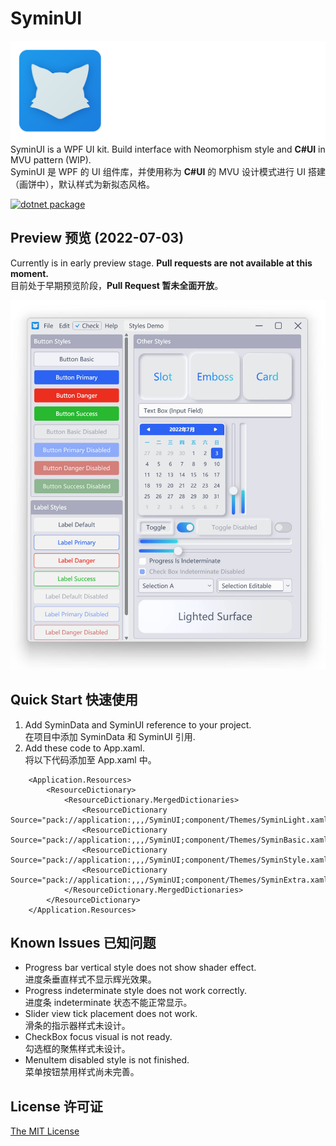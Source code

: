 # SyminUI
![SyminUI Icon](./Images/SyminUI.png)
SyminUI is a WPF UI kit. Build interface with Neomorphism style and **C#UI** in MVU pattern (WIP).\
SyminUI 是 WPF 的 UI 组件库，并使用称为 **C#UI** 的 MVU 设计模式进行 UI 搭建（画饼中），默认样式为新拟态风格。

[![dotnet package](https://github.com/syminomega/SyminUI/actions/workflows/dotnet-desktop.yml/badge.svg)](https://github.com/syminomega/SyminUI/actions/workflows/dotnet-desktop.yml)

## Preview 预览 (2022-07-03)
Currently is in early preview stage. **Pull requests are not available at this moment.**\
目前处于早期预览阶段，**Pull Request 暂未全面开放**。

![Styles Demo](./Images/StylesDemo.jpg)

## Quick Start 快速使用
1. Add SyminData and SyminUI reference to your project.\
在项目中添加 SyminData 和 SyminUI 引用.
2. Add these code to App.xaml.\
将以下代码添加至 App.xaml 中。

```
    <Application.Resources>
        <ResourceDictionary>
            <ResourceDictionary.MergedDictionaries>
                <ResourceDictionary Source="pack://application:,,,/SyminUI;component/Themes/SyminLight.xaml"/>
                <ResourceDictionary Source="pack://application:,,,/SyminUI;component/Themes/SyminBasic.xaml"/>
                <ResourceDictionary Source="pack://application:,,,/SyminUI;component/Themes/SyminStyle.xaml"/>
                <ResourceDictionary Source="pack://application:,,,/SyminUI;component/Themes/SyminExtra.xaml"/>
            </ResourceDictionary.MergedDictionaries>
        </ResourceDictionary>
    </Application.Resources>
```
## Known Issues 已知问题
+ Progress bar vertical style does not show shader effect.\
进度条垂直样式不显示辉光效果。
+ Progress indeterminate style does not work correctly.\
进度条 indeterminate 状态不能正常显示。
+ Slider view tick placement does not work.\
滑条的指示器样式未设计。
+ CheckBox focus visual is not ready.\
勾选框的聚焦样式未设计。
+ MenuItem disabled style is not finished.\
菜单按钮禁用样式尚未完善。

## License 许可证
[The MIT License](./LICENSE)